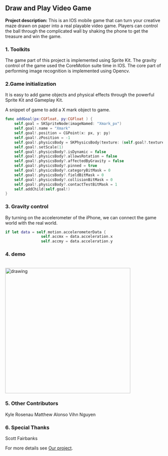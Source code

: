 ## Draw and Play Video Game

**Project description:** This is an IOS mobile game that can turn your creative maze drawn on paper into a real playable video game. Players can control the ball through the complicated wall by shaking the phone to get the treasure and win the game.

### 1. Toolkits

The game part of this project is implemented using Sprite Kit.
The gravity control of the game used the CoreMotion suite time in IOS.
The core part of performing image recognition is implemented using Opencv.


### 2.Game initialization
It is easy to add game objects and physical effects through the powerful Sprite Kit and Gameplay Kit.

A snippet of game to add a X mark object to game.
```swift
func addGoal(px:CGFloat, py:CGFloat ) {
    self.goal = SKSpriteNode(imageNamed: "Xmark_px")
    self.goal!.name = "Xmark"
    self.goal!.position = CGPoint(x: px, y: py)
    self.goal!.zPosition = -1
    self.goal!.physicsBody = SKPhysicsBody(texture: (self.goal?.texture)!, size:(self.goal?.texture)!.size())
    self.goal!.setScale(1)
    self.goal!.physicsBody?.isDynamic = false
    self.goal!.physicsBody?.allowsRotation = false
    self.goal!.physicsBody?.affectedByGravity = false
    self.goal!.physicsBody?.pinned = true
    self.goal!.physicsBody?.categoryBitMask = 0
    self.goal!.physicsBody?.fieldBitMask = 0
    self.goal!.physicsBody?.collisionBitMask = 0
    self.goal!.physicsBody?.contactTestBitMask = 1
    self.addChild(self.goal!)
}
```

### 3. Gravity control
By turning on the accelerometer of the iPhone, we can connect the game world with the real world.

```swift
if let data = self.motion.accelerometerData {
                self.accmx = data.acceleration.x
                self.accmy = data.acceleration.y
```

### 4. demo
\
<img src="images/dap_demo.gif?raw=true" alt="drawing" width="400"/>

### 5. Other Contributors
Kyle Rosenau 
Matthew Alonso
Vihn Nguyen

### 6. Special Thanks
Scott Fairbanks

For more details see [Our project](https://github.com/sakurasoso/Draw-and-Play-Video-Game?organization=sakurasoso&organization=sakurasoso).
